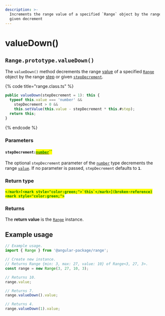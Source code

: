 ```yaml
---
description: >-
  Increments the range value of a specified `Range` object by the range step or
  given decrement
---
```


# valueDown()

## `Range.prototype.valueDown()`

The `valueDown()` method decrements the range [value](../properties/value.md#range.prototype.value) of a specified [`Range`](broken-reference) object by the range [step](../accessors/get-step.md#range.prototype.step) or given [`stepDecrement`](valuedown.md#stepincrement-number).

{% code title="range.class.ts" %}
```typescript
public valueDown(stepDecrement = 1): this {
  typeof this.value === 'number' &&
    stepDecrement > 0 &&
    this.setValue(this.value - stepDecrement * this.#step);
  return this;
}
```
{% endcode %}

### Parameters

#### `stepDecrement:`[<mark style="color:green;">`number`</mark>](https://www.typescriptlang.org/docs/handbook/basic-types.html#number)<mark style="color:green;">``</mark>

The optional `stepDecrement` parameter of the [`number`](https://developer.mozilla.org/en-US/docs/Web/JavaScript/Reference/Global\_Objects/Number) type decrements the range [`value`](../properties/value.md#range.prototype.value). If no parameter is passed, `stepDecrement` defaults to **`1`**.

### Return type

#### <mark style="color:green;">``</mark>[<mark style="color:green;">`this`</mark>](broken-reference)<mark style="color:green;">``</mark>

### Returns

The **return value** is the [`Range`](broken-reference) instance.

## Example usage

```typescript
// Example usage.
import { Range } from '@angular-package/range';

// Create new instance.
// Returns Range {min: 3, max: 27, value: 10} of Range<3, 27, 3>.
const range = new Range(3, 27, 10, 3);

// Returns 10.
range.value;

// Returns 7.
range.valueDown().value;

// Returns 4.
range.valueDown(1).value;
```
